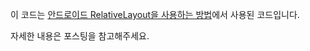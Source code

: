이 코드는 [안드로이드 RelativeLayout을 사용하는 방법](https://codechacha.com/ko/relativelayout/)에서 사용된 코드입니다.

자세한 내용은 포스팅을 참고해주세요.
